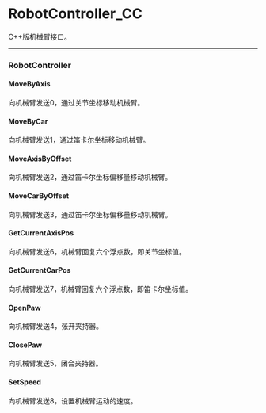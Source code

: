 # RobotController_CC
C++版机械臂接口。

---
### RobotController

#### MoveByAxis
向机械臂发送0，通过关节坐标移动机械臂。

#### MoveByCar
向机械臂发送1，通过笛卡尔坐标移动机械臂。

#### MoveAxisByOffset
向机械臂发送2，通过笛卡尔坐标偏移量移动机械臂。

#### MoveCarByOffset
向机械臂发送3，通过笛卡尔坐标偏移量移动机械臂。

#### GetCurrentAxisPos
向机械臂发送6，机械臂回复六个浮点数，即关节坐标值。

#### GetCurrentCarPos
向机械臂发送7，机械臂回复六个浮点数，即笛卡尔坐标值。

#### OpenPaw
向机械臂发送4，张开夹持器。

#### ClosePaw
向机械臂发送5，闭合夹持器。

#### SetSpeed
向机械臂发送8，设置机械臂运动的速度。



